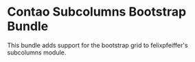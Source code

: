 # Contao Subcolumns Bootstrap Bundle

This bundle adds support for the bootstrap grid to felixpfeiffer's subcolumns module.
